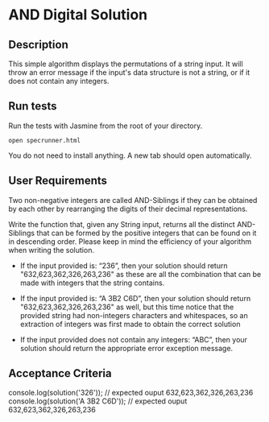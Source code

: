 # AND Digital Solution

## Description
This simple algorithm displays the permutations of a string input. It will throw an error message if the input's data structure is not a string, or if it does not contain any integers.

## Run tests
Run the tests with Jasmine from the root of your directory. 
```
open specrunner.html
```

You do not need to install anything. A new tab should open automatically.

## User Requirements
Two non-negative integers are called AND-Siblings if they can be obtained by each other by rearranging the digits of their decimal representations.

Write the function that, given any String input, returns all the distinct AND-Siblings that can be formed by the positive integers that can be found on it in descending order. Please keep in mind the efficiency of your algorithm when writing the solution.

- If the input provided is: “236”, then your solution should return "632,623,362,326,263,236" as these are all the combination that can be made with integers that the string contains.

- If the input provided is: “A 3B2 C6D”, then your solution should return
"632,623,362,326,263,236" as well, but this time notice that the provided string had non-integers characters and whitespaces, so an extraction of integers was first made to obtain the correct solution

- If the input provided does not contain any integers: “ABC”, then your solution should return the appropriate error exception message.

## Acceptance Criteria
console.log(solution('326')); // expected ouput 632,623,362,326,263,236
console.log(solution('A 3B2 C6D')); // expected ouput 632,623,362,326,263,236
